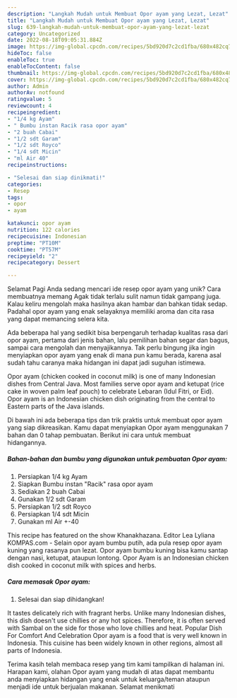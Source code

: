 ```yaml
---
description: "Langkah Mudah untuk Membuat Opor ayam yang Lezat, Lezat"
title: "Langkah Mudah untuk Membuat Opor ayam yang Lezat, Lezat"
slug: 639-langkah-mudah-untuk-membuat-opor-ayam-yang-lezat-lezat
category: Uncategorized
date: 2022-08-18T09:05:31.884Z
image: https://img-global.cpcdn.com/recipes/5bd920d7c2cd1fba/680x482cq70/opor-ayam-foto-resep-utama.jpg
hideToc: false
enableToc: true
enableTocContent: false
thumbnail: https://img-global.cpcdn.com/recipes/5bd920d7c2cd1fba/680x482cq70/opor-ayam-foto-resep-utama.jpg
cover: https://img-global.cpcdn.com/recipes/5bd920d7c2cd1fba/680x482cq70/opor-ayam-foto-resep-utama.jpg
author: Admin
authorAv: notfound
ratingvalue: 5
reviewcount: 4
recipeingredient:
- "1/4 kg Ayam"
- " Bumbu instan Racik rasa opor ayam"
- "2 buah Cabai"
- "1/2 sdt Garam"
- "1/2 sdt Royco"
- "1/4 sdt Micin"
- "ml Air 40"
recipeinstructions:

- "Selesai dan siap dinikmati!"
categories:
- Resep
tags:
- opor
- ayam

katakunci: opor ayam 
nutrition: 122 calories
recipecuisine: Indonesian
preptime: "PT10M"
cooktime: "PT57M"
recipeyield: "2"
recipecategory: Dessert

---
```



Selamat Pagi Anda sedang mencari ide resep opor ayam yang unik? Cara membuatnya memang Agak tidak terlalu sulit namun tidak gampang juga. Kalau keliru mengolah maka hasilnya akan hambar dan bahkan tidak sedap. Padahal opor ayam yang enak selayaknya memiliki aroma dan cita rasa yang dapat memancing selera kita.


Ada beberapa hal yang sedikit bisa berpengaruh terhadap kualitas rasa dari opor ayam, pertama dari jenis bahan, lalu pemilihan bahan segar dan bagus, sampai cara mengolah dan menyajikannya. Tak perlu bingung jika ingin menyiapkan opor ayam yang enak di mana pun kamu berada, karena asal sudah tahu caranya maka hidangan ini dapat jadi suguhan istimewa.

Opor ayam (chicken cooked in coconut milk) is one of many Indonesian dishes from Central Java. Most families serve opor ayam and ketupat (rice cake in woven palm leaf pouch) to celebrate Lebaran (Idul Fitri, or Eid). Opor ayam is an Indonesian chicken dish originating from the central to Eastern parts of the Java islands.


Di bawah ini ada beberapa tips dan trik praktis untuk membuat opor ayam yang siap dikreasikan. Kamu dapat menyiapkan Opor ayam menggunakan 7 bahan dan 0 tahap pembuatan. Berikut ini cara untuk membuat hidangannya.

<!--inarticleads1-->

##### Bahan-bahan dan bumbu yang digunakan untuk pembuatan Opor ayam:

1. Persiapkan 1/4 kg Ayam
1. Siapkan  Bumbu instan &#34;Racik&#34; rasa opor ayam
1. Sediakan 2 buah Cabai
1. Gunakan 1/2 sdt Garam
1. Persiapkan 1/2 sdt Royco
1. Persiapkan 1/4 sdt Micin
1. Gunakan ml Air +-40


This recipe has featured on the show Khanakhazana. Editor Lea Lyliana KOMPAS.com - Selain opor ayam bumbu putih, ada pula resep opor ayam kuning yang rasanya pun lezat. Opor ayam bumbu kuning bisa kamu santap dengan nasi, ketupat, ataupun lontong. Opor Ayam is an Indonesian chicken dish cooked in coconut milk with spices and herbs. 

<!--inarticleads2-->

##### Cara memasak Opor ayam:


1. Selesai dan siap dihidangkan!

It tastes delicately rich with fragrant herbs. Unlike many Indonesian dishes, this dish doesn&#39;t use chillies or any hot spices. Therefore, it is often served with Sambal on the side for those who love chillies and heat. Popular Dish For Comfort And Celebration Opor ayam is a food that is very well known in Indonesia. This cuisine has been widely known in other regions, almost all parts of Indonesia. 

Terima kasih telah membaca resep yang tim kami tampilkan di halaman ini. Harapan kami, olahan Opor ayam yang mudah di atas dapat membantu anda menyiapkan hidangan yang enak untuk keluarga/teman ataupun menjadi ide untuk berjualan makanan. Selamat menikmati
